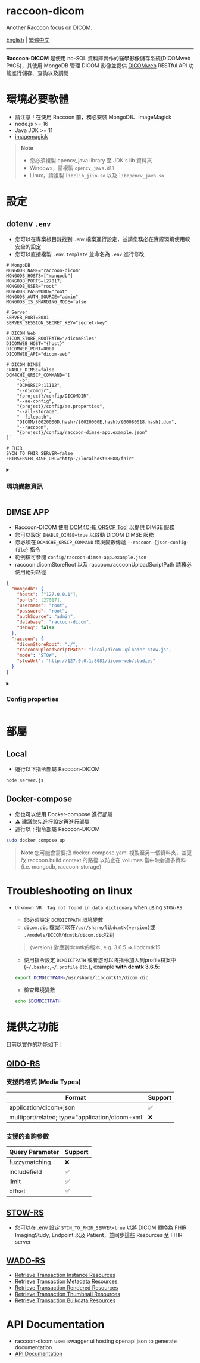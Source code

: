 # raccoon-dicom
Another Raccoon focus on DICOM.

[English](README.md) | [繁體中文](README.zh-TW.md)

---

**Raccoon-DICOM** 是使用 no-SQL 資料庫實作的醫學影像儲存系統(DICOMweb PACS)，其使用 MongoDB 管理 DICOM 影像並提供 [DICOMweb](https://www.dicomstandard.org/dicomweb/") RESTful API 功能進行儲存、查詢以及調閱


# 環境必要軟體
- 請注意！在使用 Raccoon 前，務必安裝 MongoDB、ImageMagick
- node.js >= 16
- Java JDK >= 11
- [imagemagick](https://imagemagick.org/script/download.php)

> **Note**
> - 您必須複製 opencv_java library 至 JDK's lib 資料夾
> - Windows，請複製 `opencv_java.dll`
> - Linux，請複製 `libclib_jiio.so` 以及 `libopencv_java.so`

# 設定
## dotenv `.env`
- 您可以在專案根目錄找到 `.env` 檔案進行設定，並請您務必在實際環境使用較安全的設定
- 您可以直接複製 `.env.template` 並命名為 `.env` 進行修改

```dotenv
# MongoDB
MONGODB_NAME="raccoon-dicom"
MONGODB_HOSTS=["mongodb"]
MONGODB_PORTS=[27017]
MONGODB_USER="root"
MONGODB_PASSWORD="root"
MONGODB_AUTH_SOURCE="admin"
MONGODB_IS_SHARDING_MODE=false

# Server
SERVER_PORT=8081
SERVER_SESSION_SECRET_KEY="secret-key"

# DICOM Web
DICOM_STORE_ROOTPATH="/dicomFiles"
DICOMWEB_HOST="{host}"
DICOMWEB_PORT=8081
DICOMWEB_API="dicom-web"

# DICOM DIMSE
ENABLE_DIMSE=false
DCM4CHE_QRSCP_COMMAND=`[
    "-b",
    "DCMQRSCP:11112",
    "--dicomdir",
    "{project}/config/DICOMDIR",
    "--ae-config",
    "{project}/config/ae.properties",
    "--all-storage",
    "--filepath",
    "DICOM/{0020000D,hash}/{0020000E,hash}/{00080018,hash}.dcm",
    "--raccoon",
    "{project}/config/raccoon-dimse-app.example.json"
]`

# FHIR
SYCN_TO_FHIR_SERVER=false
FHIRSERVER_BASE_URL="http://localhost:8088/fhir"

```

<details>
 <summary><h3>環境變數資訊</h3></summary>


| Field Name | Type of Value | Description |
| --- | --- | --- |
| #MongoDB | |
| MONGODB_NAME | string | MongoDB 資料庫名稱 |
| MONGODB_HOSTS | array of strings | MongoDB 伺服器運行的主機名稱或 IP 位址列表。 |
| MONGODB_PORTS | array of numbers | 對應於 MONGODB_HOSTS 中指定的 MongoDB 伺服器的連接埠號列表。 |
| MONGODB_USER | string | 連接到 MongoDB 伺服器時要使用的使用者名稱 |
| MONGODB_PASSWORD | string | 連接到 MongoDB 伺服器時要使用的密碼 |
| MONGODB_AUTH_SOURCE | string | 要進行身份驗證的 MongoDB 資料庫名稱 |
| MONGODB_IS_SHARDING_MODE | boolean | MongoDB 是否為 sharding 模式 |
|#Server | |
| SERVER_PORT | number | 伺服器運行的埠(port)號
| SERVER_SESSION_SECRET_KEY | string | 用於 session 的保密金鑰
| #DICOMweb | |
| DICOM_STORE_ROOTPATH | string | 存放 DICOM 檔案的根目錄
| DICOMWEB_HOST | string | DICOM Web 伺服器的主機名稱。用於組合 00081190 (Retrieve URL)。<br/><br/>您可以在字串中使用 {host}，它將替換為 request.headers.host
| DICOMWEB_PORT | number | DICOM Web 伺服器運行的埠(port)號。用於組合 00081190 (Retrieve URL)<br/><br/> e.g. 8088，將會產生 http://example.com:8088/dicom-web/studies
| #DIMSE | |
| ENABLE_DIMSE | boolean | 是否啟用 DICOM DIMSE 服務
| DCM4CHE_QRSCP_COMMAND | string | 啟動 DCM4CHE QRSCP 服務的命令。請參閱[dcm4che-tool-dcmqrscp](https://github.com/dcm4che/dcm4che/blob/master/dcm4che-tool/dcm4che-tool-dcmqrscp/README.md)的用法，並且您必須傳遞 `--raccoon {json-config-file}`，以讓 DCM4CHE QRSCP 與 raccoon 溝通。<br/><br/>racoon 的 DIMSE 設定請參閱 <a href="#dimse-app">DIMSE APP</a>。<br/><br/>您可以在字串中使用 {project}，它將替換為 __dirname。


</details>

## DIMSE APP
- Raccoon-DICOM 使用 [DCM4CHE QRSCP Tool](https://github.com/dcm4che/dcm4che/blob/master/dcm4che-tool/dcm4che-tool-dcmqrscp/README.md) 以提供 DIMSE 服務
- 您可以設定 `ENABLE_DIMSE=true` 以啟動 DICOM DIMSE 服務
- 您必須在 `DCM4CHE_QRSCP_COMMAND` 環境變數傳遞 `--raccoon {json-config-file}` 指令
- 範例檔可參閱 `config/raccoon-dimse-app.example.json`
- raccoon.dicomStoreRoot 以及 raccoon.raccoonUploadScriptPath 請務必使用絕對路徑

```json
{
  "mongodb": {
    "hosts": ["127.0.0.1"],
    "ports": [27017],
    "username": "root",
    "password": "root",
    "authSource": "admin",
    "database": "raccoon-dicom",
    "debug": false
  },
  "raccoon": {
    "dicomStoreRoot": "./",
    "raccoonUploadScriptPath": "local/dicom-uploader-stow.js",
    "mode": "STOW",
    "stowUrl": "http://127.0.0.1:8081/dicom-web/studies"
  }
}
```

<details>
    <summary><h3>Config properties</h3></summary>

| Field Name | Type of Value | Description |
| --- | --- | --- |
| mongodb.hosts | array of strings | MongoDB 伺服器運行的主機名稱或 IP 位址列表 |
| mongodb.ports | array of numbers | 對應於 mongodb.hosts 中 MongoDB 伺服器的埠號列表 |
| mongodb.username | string | 連接 MongoDB 伺服器時使用的使用者名稱 |
| mongodb.password | string | 連接 MongoDB 伺服器時使用的密碼 |
| mongodb.authSource | string | 用於驗證的 MongoDB 資料庫名稱 |
| mongodb.database | string | MongoDB 資料庫的名稱 |
| mongodb.debug | boolean | MongoDB 是否為 Debug 模式，用於設定 logger level |
| raccoon.dicomStoreRoot | string | Raccoon-DICOM 的根目錄，用於 C-MOVE。 <br/><br/>⚠️請使用絕對路徑|
| raccoon.raccoonUploadScriptPath | string | Raccoon-DICOM 的 DICOM 上傳腳本的路徑（即 local/dicom-uploader-stow.js 或 local/dicom-uploader.js）。 <br/><br/>⚠️請使用絕對路徑|
| raccoon.mode | string | 上傳腳本的操作模式（"STOW" 或 "LOCAL"） |
| raccoon.stowUrl | string | Raccoon-DICOM 的 STOW 端點的 URL |

</details>

# 部屬
## Local
- 運行以下指令部屬 Raccoon-DICOM

```bash
node server.js
```

## Docker-compose
- 您也可以使用 Docker-compose 進行部屬
- ⚠️ 建議您先進行[設定](#設定)再進行部屬
- 運行以下指令部屬 Raccoon-DICOM

```bash
sudo docker compose up
```

> **Note**
> 您可能會需要把 docker-compose.yaml 複製至另一個資料夾，並更改 raccoon.build.context 的路徑
> 以防止在 volumes 當中映射過多資料 (i.e. mongodb, raccoon-storage)

# Troubleshooting on linux
- `Unknown VR: Tag not found in data dictionary` when using `STOW-RS`
    - 您必須設定 `DCMDICTPATH` 環境變數
    - `dicom.dic` 檔案可以在`/usr/share/libdcmtk{version}`或 `./models/DICOM/dcmtk/dicom.dic`找到
    > {version} 對應到dcmtk的版本, e.g. 3.6.5 => libdcmtk15

    - 使用指令設定 `DCMDICTPATH` 或者您可以將指令加入到profile檔案中(`~/.bashrc`,`~/.profile` etc.), example **with dcmtk 3.6.5**:
    ```sh
    export DCMDICTPATH=/usr/share/libdcmtk15/dicom.dic
    ```
    - 檢查環境變數
    ```sh
    echo $DCMDICTPATH
    ```

# 提供之功能
目前以實作的功能如下：
## [QIDO-RS](https://dicom.nema.org/medical/dicom/current/output/html/part18.html#sect_10.6)
### 支援的格式 (Media Types)

Format | Support |
---------|----------|
 application/dicom+json | ✅ | 
 multipart/related; type="application/dicom+xml | ❌ |

### 支援的查詢參數

Query Parameter | Support |
---------|----------|
 fuzzymatching | ❌ |
 includefield | ✅ |
 limit | ✅ |
 offset | ✅ |


## [STOW-RS](https://dicom.nema.org/medical/dicom/current/output/html/part18.html#sect_10.5)
- 您可以在 .env 設定 `SYCN_TO_FHIR_SERVER=true` 以將 DICOM 轉換為 FHIR ImagingStudy, Endpoint 以及 Patient，並同步這些 Resources 至 FHIR server
## [WADO-RS](https://dicom.nema.org/medical/dicom/current/output/html/part18.html#sect_10.4.1.1.1)
- [Retrieve Transaction Instance Resources](https://dicom.nema.org/medical/dicom/current/output/html/part18.html#table_10.4.1-1)
- [Retrieve Transaction Metadata Resources](https://dicom.nema.org/medical/dicom/current/output/html/part18.html#table_10.4.1-2)
- [Retrieve Transaction Rendered Resources](https://dicom.nema.org/medical/dicom/current/output/html/part18.html#table_10.4.1-3)
- [Retrieve Transaction Thumbnail Resources](https://dicom.nema.org/medical/dicom/current/output/html/part18.html#table_10.4.1-4)
- [Retrieve Transaction Bulkdata Resources](https://dicom.nema.org/medical/dicom/current/output/html/part18.html#table_10.4.1.5-1)


# API Documentation
- raccoon-dicom uses swagger ui hosting openapi.json to generate documentation
- [API Documentation](https://chinlinlee.github.io/raccoon-dicom/)



